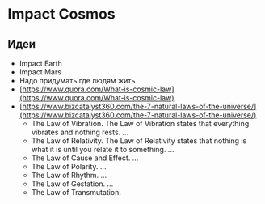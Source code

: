 # Impact Cosmos

## Идеи

* Impact Earth
* Impact Mars
* Надо придумать где людям жить
* [https://www.quora.com/What-is-cosmic-law](https://www.quora.com/What-is-cosmic-law)
* [https://www.bizcatalyst360.com/the-7-natural-laws-of-the-universe/](https://www.bizcatalyst360.com/the-7-natural-laws-of-the-universe/)
  * The Law of Vibration. The Law of Vibration states that everything vibrates and nothing rests. ...
  * The Law of Relativity. The Law of Relativity states that nothing is what it is until you relate it to something. ...
  * The Law of Cause and Effect. ...
  * The Law of Polarity. ...
  * The Law of Rhythm. ...
  * The Law of Gestation. ...
  * The Law of Transmutation.

